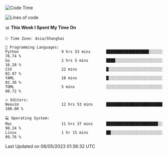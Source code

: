 <!--START_SECTION:waka-->
![Code Time](http://img.shields.io/badge/Code%20Time-1%2C347%20hrs%2012%20mins-blue)

![Lines of code](https://img.shields.io/badge/From%20Hello%20World%20I%27ve%20Written-269.5%20thousand%20lines%20of%20code-blue)

📊 **This Week I Spent My Time On** 

```text
🕑︎ Time Zone: Asia/Shanghai

💬 Programming Languages: 
Python                   9 hrs 53 mins       ███████████████████░░░░░░   76.74 % 
Go                       2 hrs 5 mins        ████░░░░░░░░░░░░░░░░░░░░░   16.28 % 
CSV                      22 mins             █░░░░░░░░░░░░░░░░░░░░░░░░   02.97 % 
YAML                     18 mins             █░░░░░░░░░░░░░░░░░░░░░░░░   02.36 % 
TOML                     5 mins              ░░░░░░░░░░░░░░░░░░░░░░░░░   00.72 % 

🔥 Editors: 
Neovim                   12 hrs 53 mins      █████████████████████████   100.00 % 

💻 Operating System: 
Mac                      11 hrs 37 mins      ███████████████████████░░   90.24 % 
Linux                    1 hr 15 mins        ██░░░░░░░░░░░░░░░░░░░░░░░   09.76 % 
```


 Last Updated on 06/05/2023 01:36:32 UTC
<!--END_SECTION:waka-->
